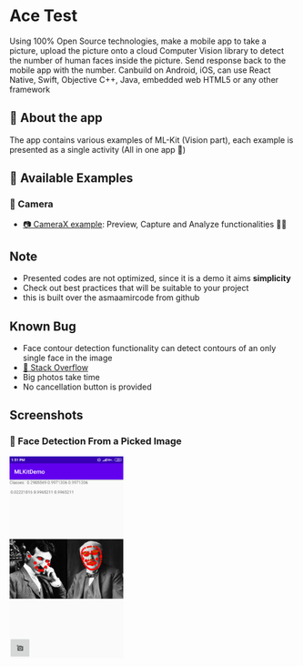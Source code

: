 # Ace Test
Using 100% Open Source technologies, make a mobile app to take a picture, upload the
picture onto a cloud Computer Vision library to detect the number of human faces inside the
picture. Send response back to the mobile app with the number. Canbuild on Android, iOS,
can use React Native, Swift, Objective C++, Java, embedded web HTML5 or any other
framework


## 📱 About the app
The app contains various examples of ML-Kit (Vision part), each example is presented as a single activity (All in one app 🤭)

## 💫 Available Examples

### 📸 Camera
- [📷 CameraX example](app/src/main/java/com/asmaamir/mlkitdemo/CameraX): Preview, Capture and Analyze functionalities 🤹‍♀️ 


## Note
-  Presented codes are not optimized, since it is a demo it aims **simplicity**
-  Check out best practices that will be suitable to your project
- this is built over the asmaamircode from github 

##  Known Bug
-  Face contour detection functionality can detect contours of an only single face in the image 
  - [👀 Stack Overflow](https://stackoverflow.com/q/57203678)
-  Big photos take time
-  No cancellation button is provided

## Screenshots


### 🎴 Face Detection From a Picked Image
<div float="left">
	<img src="./res/pick_face_detection.png" width="200" />
</div>
